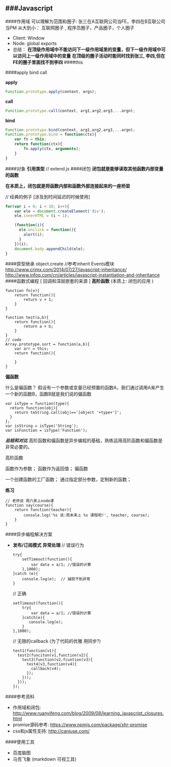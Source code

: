 ###Javascript	
---
####作用域
可以理解为范围和圈子:
张三在A互联网公司当FE，李四在B互联公司当PM
从大到小： 互联网圈子 , 程序员圈子，产品圈子，个人圈子
- Client:  Window 
- Node:   global  exports 
- 总结：
   **在顶级作用域中不能访问下一级作用域里的变量，但下一级作用域中可以访问上一级作用域中的变量**
   **在顶级的圈子活动时能同时找到张三, 李四,但在FE的圈子里面找不到李四**
####this

####apply bind call

**apply**

```javascript
Function.prototype.apply(context, args);
```
**call**
```javascript
Function.prototype.call(context, arg1,arg2,arg3,...argn);
```
**bind**
```javascript
Function.prototype.bind(context, arg1,arg2,arg3,...argn);
Function.prototype.bind = function(ctx){
	var fn = this;
	return function(ctx){
		fn.apply(ctx, arguments);
	}
}
```
####对象
**引用类型**
// extend.js
####闭包
**闭包就是能够读取其他函数内部变量的函数**

**在本质上，闭包就是将函数内部和函数外部连接起来的一座桥梁**

// 经典的例子 [涉及到时间延迟的时候使用]
```javascript
for(var i = 0; i < 10; i++){
	var ele = document.createElement('div');
    ele.innerHTML = (i + 1);

    (function(i){
      ele.onclick = function(){
        alert(i);
      }
    })(i);
    document.body.appendChild(ele);
}
```

####原型继承
object.create
//参考inherit Events模块
http://www.crimx.com/2014/07/27/javascript-inheritance/
http://www.infoq.com/cn/articles/javascript-instantiation-and-inheritance
####函数式编程 [ 回调和深层嵌套的来源 ]
**高阶函数**  (本质上: 闭包的应用 )
```
function fn(v){
	return function(){
		return v + 1;
	}
}

function test(a,b){
	return function(){
		return a + b;
	}
}
// code
Array.prototype.sort = function(a,b){
	var arr = this;
	return function(){
		
	}
}
```
**偏函数**

什么是偏函数？
假设有一个参数或变量已经预置的函数A，我们通过调用A来产生一个新的函数B，函数B就是我们说的偏函数
```
var isType = function(type){
  return function(obj){
    return toString.call(obj)=='[object '+type+']';
  }
};
var isString = isType('String');
var isFunction = isType('Function');
```


***总结和对比***
高阶函数和偏函数是异步编程的基础，熟练运用高阶函数和偏函数是非常必要的。

高阶函数

函数作为参数；
函数作为返回值；
偏函数

一个创建函数的工厂函数；
通过指定部分参数，定制新的函数；

**练习**
```
// 老师说 周六来上node课 
function say(course){
	return function(teacher){
		console.log('%s 说:周末来上 %s 课程吧!', teacher, course);
	}
}
```
####异步编程解决方案
- **发布/订阅模式**
	**异常处理**
		// 错误行为
	```
	try{
	    setTimeout(function(){
	        var data = a/1; //错误的计算
	    },1000);
	}catch (e){
		console.log(e);  // 捕获不到异常
	}
	```
	// 正确
	```
	setTimeout(function(){
	    try{
	        var data = a/1; //错误的计算
	    }catch(e){
	       console.log(e);
	    }
	},1000);
	```
	
	// 无限的callback  (为了代码的优雅 用同步?)
	```
	test1(function(v1){
	  test2(funciton(v1,function(v2){
	    test3(function(v2,fcuntion(v3){
	      test4(v3,function(v4){
	        callback(v4);
	      });
	    }));
	  }));
	});
	```


####参考资料
- 作用域和闭包: http://www.ruanyifeng.com/blog/2009/08/learning_javascript_closures.html
- promise源码参考: https://www.npmjs.com/package/xhr-promise
- css和js属性支持: http://caniuse.com/

####使用工具
- 百度脑图 
- 马克飞象 (markdown 可视工具) 
